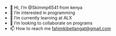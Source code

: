 - 👋 Hi, I’m @Skimmp6541 from kenya
- 👀 I’m interested in programming 
- 🌱 I’m currently learning at ALX
- 💞️ I’m looking to collaborate on programs 
- 📫 How to reach me fahimkibetlangat@gmail.com 

<!---
Skimmp6541/Skimmp6541 is a ✨ special ✨ repository because its `README.md` (this file) appears on your GitHub profile.
You can click the Preview link to take a look at your changes.
--->
